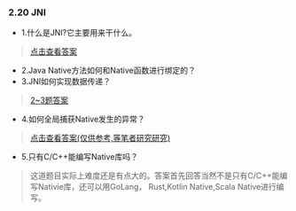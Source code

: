 ### 2.20 JNI

- 1.什么是JNI?它主要用来干什么。

> [点击查看答案](https://blog.csdn.net/carson_ho/article/details/73250163)

- 2.Java Native方法如何和Native函数进行绑定的？
- 3.JNI如何实现数据传递？

> [2~3题答案](https://www.cnblogs.com/DengGao/p/jni.html)

- 4.如何全局捕获Native发生的异常？

> [点击查看答案(仅供参考,等笔者研究研究)](https://blog.csdn.net/qq_22654613/article/details/87883403)

- 5.只有C/C++能编写Native库吗？

> 这道题目实际上难度还是有点大的。答案首先回答当然不是只有C/C++能编写Nativie库，还可以用GoLang，
> Rust,Kotlin Native,Scala Native进行编写。